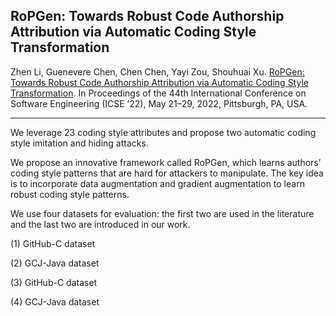 ## RoPGen: Towards Robust Code Authorship Attribution via Automatic Coding Style Transformation


Zhen Li, Guenevere Chen, Chen Chen, Yayi Zou, Shouhuai Xu. [RoPGen: Towards Robust Code Authorship Attribution via Automatic Coding Style Transformation]( https://arxiv.org/pdf/2202.06043.pdf). In Proceedings of the 44th International Conference on Software Engineering (ICSE ’22), May 21–29, 2022, Pittsburgh, PA, USA.

---
We leverage 23 coding style attributes and propose two automatic coding style imitation and hiding attacks.

We propose an innovative framework called RoPGen, which learns authors’ coding style patterns that are hard for attackers to manipulate. The key idea is to incorporate data augmentation and gradient augmentation to learn robust coding style patterns. 

We use four datasets for evaluation: the first two are used in the literature and the last two are introduced in our work. 

(1) GitHub-C dataset 

(2) GCJ-Java dataset

(3) GitHub-C dataset

(4) GCJ-Java dataset
